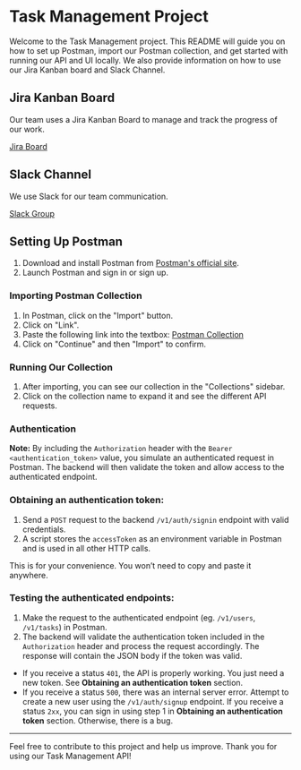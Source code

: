 # Task Management Project

Welcome to the Task Management project. This README will guide you on how to set up Postman, import our Postman collection, and get started with running our API and UI locally. We also provide information on how to use our Jira Kanban board and Slack Channel.

## Jira Kanban Board

Our team uses a Jira Kanban Board to manage and track the progress of our work. 

[Jira Board](https://cmsc495group1.atlassian.net/jira/software/projects/CMSC495/boards/1)

## Slack Channel

We use Slack for our team communication. 

[Slack Group](https://app.slack.com/client/T05DE2PNXNV/C05CLT6MULF)

## Setting Up Postman

1. Download and install Postman from [Postman's official site](https://www.postman.com/downloads/).
2. Launch Postman and sign in or sign up.

### Importing Postman Collection

1. In Postman, click on the "Import" button.
2. Click on "Link".
3. Paste the following link into the textbox: 
   [Postman Collection](https://github.com/CMSC-495-Group-One/TaskManagementAPI/blob/main/Postman%20Collections/postman-collection.json)
4. Click on "Continue" and then "Import" to confirm.

### Running Our Collection

1. After importing, you can see our collection in the "Collections" sidebar.
2. Click on the collection name to expand it and see the different API requests.

### Authentication

**Note:** By including the `Authorization` header with the `Bearer <authentication_token>` value, you simulate an authenticated request in Postman. The backend will then validate the token and allow access to the authenticated endpoint.

### Obtaining an authentication token:

1. Send a `POST` request to the backend `/v1/auth/signin` endpoint with valid credentials.
2. A script stores the `accessToken` as an environment variable in Postman and is used in all other HTTP calls.

This is for your convenience. You won’t need to copy and paste it anywhere.

### Testing the authenticated endpoints:

1. Make the request to the authenticated endpoint (eg. `/v1/users`, `/v1/tasks`) in Postman.
2. The backend will validate the authentication token included in the `Authorization` header and process the request accordingly. The response will contain the JSON body if the token was valid. 

- If you receive a status `401`, the API is properly working. You just need a new token. See **Obtaining an authentication token** section.
- If you receive a status `500`, there was an internal server error. Attempt to create a new user using the `/v1/auth/signup` endpoint. If you receive a status `2xx`, you can sign in using step 1 in **Obtaining an authentication token** section. Otherwise, there is a bug.

---

Feel free to contribute to this project and help us improve. Thank you for using our Task Management API!
